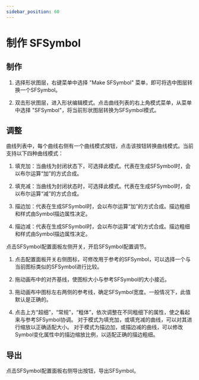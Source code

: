 ```yaml
---
sidebar_position: 60
---
```


# 制作 SFSymbol

## 制作

1. 选择形状图层，右键菜单中选择 "Make SFSymbol" 菜单，即可将选中图层转换一个SFSymbol。

2. 双击形状图层，进入形状编辑模式。点击曲线列表的右上角模式菜单，从菜单中选择 "SFSymbol"，将当前形状图层转换为SFSymbol模式。

## 调整

曲线列表中，每个曲线右侧有一个曲线模式按钮，点击该按钮转换曲线模式。当前支持以下四种曲线模式：

1. 填充加：当曲线为封闭状态下，可选择此模式。代表在生成SFSymbol时，会以布尔运算“加”的方式合成。

2. 填充减：当曲线为封闭状态时，可选择此模式。代表在生成SFSymbol时，会以布尔运算“减”的方式合成。

3. 描边加：代表在生成SFSymbol时，会以布尔运算“加”的方式合成。描边粗细和样式由Symbol描边属性决定。

4. 描边减：代表在生成SFSymbol时，会以布尔运算“减”的方式合成。描边粗细和样式由Symbol描边属性决定。

点击SFSymbol配置面板左侧开关，开启SFSymbol配置调节。

1. 点击配置面板开关右侧图标，可修改用于参考的SFSymbol，可以选择一个与当前图标类似的SFSymbol进行比较。

2. 拖动画布中的对齐基线，使图标大小与参考SFSymbol的大小接近。

3. 拖动画布中图标左右两侧的参考线，确定SFSymbol宽度。一般情况下，此值默认是正确的。

4. 点击上方“超细”，“常规”，“粗体”，依次调整在不同粗细下的属性，使之看起来与参考SFSymbol协调。
对于模式为填充加，或填充减的曲线，可以对其进行缩放以正确适配大小。
对于模式为描边加，或描边减的曲线，可以修改Symbol变化属性中的描边缩放比例，以适配正确的描边粗细。

## 导出

点击SFSymbol配置面板右侧导出按钮，导出SFSymbol。
